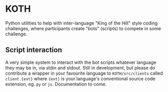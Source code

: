 # KOTH
Python utilities to help with inter-language "King of the Hill" style coding challenges, where participants create "bots" (scripts) to compete in some challenge.

## Script interaction
A very simple system to interact with the bot scripts whatever language they may be in, via stdin and stdout. Still in development, but please do contribute a wrapper in your favourite language to `KOTH/src/clients` called `client.{ext}` where `{ext}` is your language's conventional source code extension, eg. `py` or `js`. Documentation to come.
